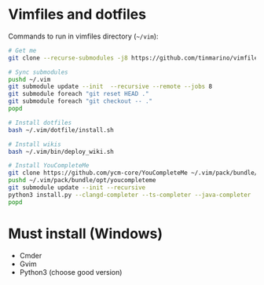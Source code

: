 # Vimfiles and dotfiles

Commands to run in vimfiles directory (`~/vim`):

```sh
# Get me
git clone --recurse-submodules -j8 https://github.com/tinmarino/vimfiles ~/.vim

# Sync submodules
pushd ~/.vim
git submodule update --init  --recursive --remote --jobs 8
git submodule foreach "git reset HEAD ."
git submodule foreach "git checkout -- ."
popd

# Install dotfiles
bash ~/.vim/dotfile/install.sh

# Install wikis
bash ~/.vim/bin/deploy_wiki.sh

# Install YouCompleteMe
git clone https://github.com/ycm-core/YouCompleteMe ~/.vim/pack/bundle/opt/youcompleteme
pushd ~/.vim/pack/bundle/opt/youcompleteme
git submodule update --init --recursive
python3 install.py --clangd-completer --ts-completer --java-completer
popd
```

# Must install (Windows)

* Cmder
* Gvim
* Python3 (choose good version)
